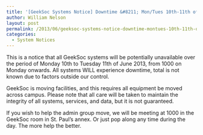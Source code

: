 ```yaml
---
title: '[GeekSoc Systems Notice] Downtime &#8211; Mon/Tues 10th-11th of June 2013'
author: William Nelson
layout: post
permalink: /2013/06/geeksoc-systems-notice-downtime-montues-10th-11th-of-june-2013/
categories:
  - System Notices
---
```

This is a notice that all GeekSoc systems will be potentially unavailable over the period of Monday 10th to Tuesday 11th of June 2013, from 1000 on Monday onwards. All systems WILL experience downtime, total is not known due to factors outside our control.

GeekSoc is moving facilities, and this requires all equipment be moved across campus. Please note that all care will be taken to maintain the integrity of all systems, services, and data, but it is not guaranteed.

If you wish to help the admin group move, we will be meeting at 1000 in the GeekSoc room in St. Paul&#8217;s annex. Or just pop along any time during the day. The more help the better.